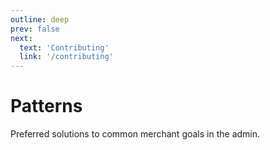 ```yaml
---
outline: deep
prev: false
next:
  text: 'Contributing'
  link: '/contributing'
---
```


# Patterns

Preferred solutions to common merchant goals in the admin.
